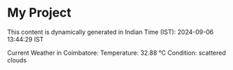 # My Project

This content is dynamically generated in Indian Time (IST): 2024-09-06 13:44:29 IST


Current Weather in Coimbatore:
Temperature: 32.88 °C
Condition: scattered clouds
